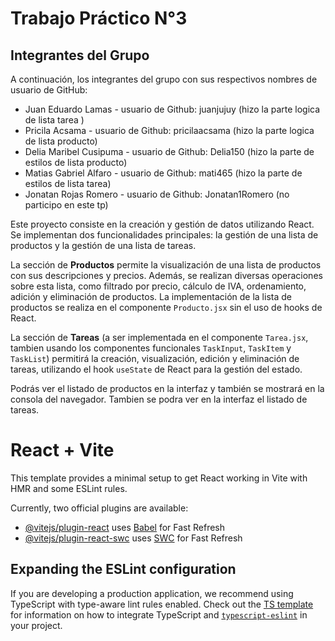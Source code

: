 # Trabajo Práctico N°3

## Integrantes del Grupo

A continuación, los integrantes del grupo con sus respectivos nombres de usuario de GitHub:

* Juan Eduardo Lamas - usuario de Github: juanjujuy (hizo la parte logica de lista tarea )
* Pricila Acsama - usuario de Github: pricilaacsama (hizo la parte logica de lista producto)
* Delia Maribel Cusipuma - usuario de Github: Delia150 (hizo la parte de estilos de lista producto)
* Matias Gabriel Alfaro - usuario de Github: mati465 (hizo la parte de estilos de lista tarea)
* Jonatan Rojas Romero - usuario de Github: Jonatan1Romero (no participo en este tp)

Este proyecto consiste en la creación y gestión de datos utilizando React. Se implementan dos funcionalidades principales: la gestión de una lista de productos y la gestión de una lista de tareas.

La sección de **Productos** permite la visualización de una lista de productos con sus descripciones y precios. Además, se realizan diversas operaciones sobre esta lista, como filtrado por precio, cálculo de IVA, ordenamiento, adición y eliminación de productos. La implementación de la lista de productos se realiza en el componente `Producto.jsx` sin el uso de hooks de React.

La sección de **Tareas** (a ser implementada en el componente `Tarea.jsx`, tambien usando los componentes funcionales `TaskInput`, `TaskItem` y `TaskList`) permitirá la creación, visualización, edición y eliminación de tareas, utilizando el hook `useState` de React para la gestión del estado.

Podrás ver el listado de productos en la interfaz y también se mostrará en la consola del navegador.
Tambien se podra ver en la interfaz el listado de tareas.

# React + Vite

This template provides a minimal setup to get React working in Vite with HMR and some ESLint rules.

Currently, two official plugins are available:

- [@vitejs/plugin-react](https://github.com/vitejs/vite-plugin-react/blob/main/packages/plugin-react) uses [Babel](https://babeljs.io/) for Fast Refresh
- [@vitejs/plugin-react-swc](https://github.com/vitejs/vite-plugin-react/blob/main/packages/plugin-react-swc) uses [SWC](https://swc.rs/) for Fast Refresh

## Expanding the ESLint configuration

If you are developing a production application, we recommend using TypeScript with type-aware lint rules enabled. Check out the [TS template](https://github.com/vitejs/vite/tree/main/packages/create-vite/template-react-ts) for information on how to integrate TypeScript and [`typescript-eslint`](https://typescript-eslint.io) in your project.
